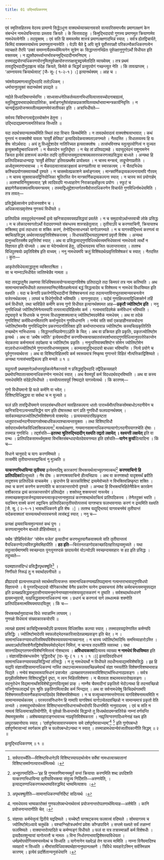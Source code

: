 ```yaml
---
title: 01 उद्भिदधिकरणम्

---
```

एवं स्मृतिसहितस्य वेदस्य प्रामाण्ये सिद्धेऽधुना वाक्यार्थव्याख्यानावसरे सत्यपरिसमाप्त्यैव प्रमाणलक्षणं केन संबन्धेन नामधेयचिन्तायाः प्रस्तावः क्रियते । के चित्तावदाहुः । किमुद्भिदादयो गुणस्य प्रमाणमुत क्रियाणामेव नामधेयत्वेनेति । तदयुक्तम् । एवं सति हि समस्तमेव शास्त्रं प्रमाणलक्षणादभिन्नं स्यात् । सर्वत्र ह्येतद्विचार्यते, किमिदं वाक्यमस्यार्थस्य प्रमाणमुतान्यस्येति । येऽपि चैते द्वे अपि सूत्रे पूर्वोत्तरपक्षौ परिकल्प्यैकाधिकरणत्वेन व्याचक्षते तैरपि ‘उक्तं समाम्नायैदमर्थ्यमित्यनेन सूत्रेण कः सिद्धान्तानभिप्रेतः पूर्वपक्षानुगुणोऽर्थो विधीयत इति वक्तव्यम् । न ह्युक्तैदमर्थ्यान्तर्भावचनमुद्भिदादीनामनिष्टम् । तस्माद्द्वयोरप्यधिकरणयोरनुमितपूर्वपक्षयोरुत्तरपक्षसूत्रद्वयमेतदिति व्याख्येयम् । तत्र प्रथमं तावदुद्भिदादीनुदाहृत्य संदेहः क्रियते, किमेते कं चिद्धर्मं प्रत्युपयोगं गच्छन्त्युत नेति । किं तावत्प्राप्तम् । ‘आम्नायस्य क्रियार्थत्वात्’ \[जै॰ सू॰ ( १-२-१ ) ।\]  इत्यानर्थक्यम् । आह च ।

त्र्यंशवेदप्रमाणत्वादुद्भिदादि ततोऽधिकम् ।  
धर्मायानुपयुक्तं सदानर्थक्यं प्रपद्यते ॥  


नह्येते विध्यादिष्वन्तर्भवन्ति । साध्यसाधनेतिकर्तव्यतानभिधायित्वात्तावच्चोदनाबाह्यत्वं, स्तुतिबुद्धयभावादर्थवादातिरेकः, कर्माङ्गभूतैवंसंज्ञकप्रकाशयितव्यार्थाभावान्मन्त्रकार्यनिवृत्तिः । न चान्यद्वेदप्रयोजनमस्तीत्यप्रमाणमेवंजातीयका इति । अत्राभिधीयते—

सर्वस्य त्रिविभागत्वाद्वेदस्योक्तेन हेतुना ।  
उद्भिदाद्यप्रमाणत्वमतिरेकान्न सिध्यति ॥  


यदा तदर्थत्रयान्यतमार्थमिति स्थितं तदा विचारः किमर्थमिति । न तावदर्थवादत्वं वाक्यशेषत्वाभावात् । कथं पुनरयं न वाक्यशेषो यावता ‘वायुर्वै क्षेपिष्ठा’ इत्यादिवदेकवाक्यताऽवगम्यते । नैतदस्ति । विधातव्यस्य हि यः शेषः सोऽर्थवादः । अयं तु विध्युद्देशादेव नातिरिच्यत इत्यवाक्यशेषः । तत्संभविनश्च स्तुत्युपयोगित्वं न युज्यत इत्युक्तमौदुम्बराधिकरणे । न चैकपदेन स्तुतिर्दृष्टा । न चेह तां प्रतिपद्यामहे । यदप्युद्भेदनं पशूनामनेन क्रियत इत्येवं प्राशस्त्यं कल्प्येत तदपि तृतीयान्तसमुदायाश्रयबलवत्तरकरणत्वप्रसिद्धया बाध्यते । अन्यथा हि प्रातिपदिकप्राधान्याद्वा ‘वायुर्वै क्षेपिष्ठा’ इतिवत्प्रथमैव प्रायोक्ष्यत । न चास्य मन्त्रत्वं, ताद्रूप्येणाप्रतीतेः । अध्येतृस्मरणाभावाच्च । न चैकपदत्वात्साकाङ्क्षत्वं करणप्रतीत्या वा स्मारकत्वम् । न चैतदभिधेयः कश्चित्प्रयोगसमवाय्यर्थो दृश्यते । न चासमवेतप्रकाशने कर्माङ्गत्वम् । मान्त्रवर्णिकद्रव्यकल्पनायामपि गौरवम् । न चास्य सूक्तवाकवद्विनियोजिका श्रुतिरस्ति येन मान्त्रवर्णिकद्रव्यकल्पना स्यात् । न चास्य रूपं प्रयोगार्हम् । अतश्चाविनियुक्तत्वात् ‘इषे त्वादिवदपि नाध्याहारेण निराकाङ्क्षीकृत्य प्रयोगः । स्फुटं च ब्राह्यणेनैकवाक्यत्वमित्यमन्त्रत्वम् । तस्माद्विध्युद्देशान्तर्गतस्यैवोत्तराधिकरणेन विचार्यते गुणविधिर्नामधेयमिति । तत्र तावत्—

प्रसिद्धेर्बलवत्त्वेन प्रयोजनवशेन च ।  
अधिकत्वात्प्रवृत्तेश्च गुणरूपं विधीयते ॥  


प्रातिपदिकं तावदुद्भेदनसमर्थे द्रव्ये खनित्रादाववयवप्रसिद्धयां प्रवर्तते । न च समुदायोऽर्थान्तरवाची लोके प्रसिद्धः । न च लोकादनवगतोऽर्थो वेदादवगम्यते संबन्धस्य शास्त्राहेतुत्वात् । तृतीयाऽपि च करणवाचिनी, क्रियायाश्च शक्तिमद् द्रव्यं तदाधारा वा शक्तिः करणं, तेनोद्भित्साधनको यागोऽवगम्यते । न च यागस्योद्भित्त्वं करणत्वं वा क्वचित्प्रसिद्धम् अर्थवत्त्वात्प्रवृत्तिविशेषकरत्वम् । विधायकोद्भित्पदपुरुषाणां प्रवृत्तौ विशेषः । अन्यथा ह्यनुच्चरितसमैव प्रवृत्तिरेषां स्यात् । अथ वा प्रसिद्धत्वाद्गुणविधिरर्थवत्त्वमभिधेयवत्त्वं नामधेयत्वे त्वर्थो न विज्ञायत इति योज्यते । अथ वा भेदेनार्थवत्त्वं हेतुः, उद्भित्पदस्य यजितः फलान्तरत्वात् । ततश्च विधिपुरुषयोः प्रवृतिविशेष इति वाच्यम् । ननु नामधेयमपि क्रतुं विशिंषदर्थत्प्रवृत्तिविशेषकरं च स्यात् । नैतदस्ति । कुतः—

आकृतेरविधेयत्वाद्धातुना व्यक्तिराश्रिता ।  
सा च नाम्नाऽभिधीयेत जातिश्चेन्नैव नामता ॥  


यदा तावद्धातुनैव लक्षणया विधिविषयत्वयोग्यत्वाद्यागविशेषः प्रतिपाद्यते तदा किमपरं तत्र नाम करिष्यति । अथ सामान्यमात्रमभिधीयते ततस्तस्यानिष्टमेवैतन्नामेत्यसं बद्धं सिद्धत्वादेव च विशेषस्य न नामधेयं विधायिष्यत इति वक्ष्यति । यदा च केनापि प्रकारेणोद्भिदादीनां विशेषवचनत्वं तदा तदत्यन्ताविनाभूतसामान्यवचनत्वेन यजेरनर्थकत्वम् । लाघवं च विधेर्गुणविधौ भविष्यति । यागानुवादात् । यद्येवं गुणाक्षिप्तत्वाद्विधिशक्तेर्न तर्हि कर्म विधीयते, तथा चाविहिते कर्मणि कस्य गुणो विधीयत इत्यानर्थक्यमत आह—**प्रकृतौ ज्योतिष्टोम इति** । ननु गुणविधिपक्षे ज्योतिष्टोमेनेत्यस्यापि तत्परत्वादविहितमेव कर्म । गत्यभावादिदमेकं कर्मविधानं भविष्यति । तद्व्यावृत्ते च विधायके च गुणस्य विधातुमशक्यत्वाज् ज्योतिष्टोमपदमेवैकं नामधेयम् । अथ वा तदेकं गुणविशिष्टं कर्मविधानमितराणि कर्मानुवादेन गुणविधानानि । नन्वेवं सति सर्वा एकाहाहीनसत्रचोदना ज्योतिष्टोमस्यैव गुणविधिद्वारेण प्रकरणादनतिरिक्ता इति कर्मान्तराभावान्न ज्योतिष्टोमः कस्यचित्प्रकृतिरिति तच्छब्देन नाभिधातव्यः । सिद्धान्ताभिप्रायेणाऽऽहेति के चित् । अथ वा प्रक्रियत इति प्रकृतिः, प्रकृतज्योतिष्टोम इत्यर्थः । अथ वा ‘अथैष ज्योतिः’ इत्येवमादीनां करणविभक्त्याख्यातसंस्पर्शाभावाद्गुणविधित्वानुपपत्तेरेकान्तेन भेदकतया कर्मनामत्वं तदपेक्षया च ज्योतिष्टोमः प्रकृतिः । ननूत्पत्तिवाक्यशिष्टेन सोमेन ज्योतिष्टोमेन वाऽवरोधाज्ज्योतिष्टोमे गुणान्तरविधानमयुक्तम् । काम्यत्वादुद्भिदादयो बाधका भविष्यन्ति । नित्ये प्रयोगे च पूर्वगुणस्यार्थवत्ता । अथ वा विशिष्टविहितमपि कर्म स्वरूपमात्रं निष्कृष्य गुणान्तरे विहितं नौत्पत्तिकाद्विशिष्यते । अन्यथा गत्यसंभवाद्विकल्प इति मन्यते ॥ १ ॥

यदुत्पत्तौ प्रथमज्ञानेऽर्थान्तरपूर्वकत्वेनैकान्ततो न प्रसिद्धमुद्भिदादि तद्वैदिकव्यवहारे प्रथमोपनिपातात्सामानाधिकरण्येन नामधेयं स्यात् । अथ वैवमपूर्वं कर्म विदधदर्थवद्भविष्यति । अथ वा कस्य नामधेयमिति संदेहेऽभिधीयते । यस्योत्पत्तावपूर्वं निष्पद्यते यागस्येत्यर्थः । किं कारणम्—

गुणो विधीयमानो हि फले कर्मणि वा भवेत् ।  
विशिष्टविधिबुद्धया वा सर्वथा च न युज्यते ॥  


फलं प्रति तावद्विधीयमाने परपदसंबन्धविधानं व्यवहितकल्पना धातोः पारार्थ्यमौत्पत्तिकसोमबाधोऽनदनीयेन च खनित्रादिनाऽत्यन्ताप्रसिद्धेन याग इति दोषास्तथा यागं प्रति गुणविधौ फलपदानर्थक्यम् । सार्वकाम्यप्राप्तज्योतिष्टोमविशेषणत्वे वाक्यभेदः । प्रत्ययव्यापारविप्रकृष्टता धातुपारार्थ्यानदनीययागसोमबाधविकल्पाश्चात्यन्तायुक्ताः । तथा विशिष्टविधौ सर्वपारार्थ्यमनेकविधिशक्तिकल्पना[^1] मत्वर्थलक्षणा, गम्यमानसामानाधिकरण्यत्यागोऽनदनीययागश्चेति दोषाः । तस्मान्न गुणविधिः । तद्दर्शयति—**इतरथा श्रुतिरुद्भिदादीन् वक्ष्यति तद्वतो लक्षयेत् । वक्ष्यन्ती लक्षयेत्** इति वा ग्रन्थः । प्रातिपदिकसामर्थ्यमुक्त्वा विभक्तिसंबन्धादप्येतदेवावगम्यत इति दर्शयति—**यागेन कुर्या**दित्यादिना । किं च—

[^1]: सर्वपारार्थ्येति—विशिष्टविधानेऽपि विशिष्टस्यापदार्थत्त्वेन सर्वेषां नामधात्वाख्यातानां विशिष्टसमर्पणात्पारार्थ्यमित्यर्थः ।


विधाने चानुवादे च यागः करणमिष्यते ।  
तत्समीपे तृतीयान्तस्तद्वाचित्वं नु मुञ्चति ॥  


**यत्करणाभिधायिन्या तृतीयया** इत्येवमादिषु कारकाणां विभक्त्यर्थत्वाभ्युपगमात्कथं[^2] **करणवाचिनो हि प्रातिपदिका**दित्युच्यते । नैष दोषः । करणाश्रयवाचिनो हीत्यभिप्रायः । अथ वा करणशब्दो यादृशमर्थं ब्रवीति तादृशस्य प्रातिपदिकं वाचकमेव । कृदन्तेन हि कारकविशिष्टं द्रव्यमेवोच्यते न विभक्तिवन्निष्कृष्टा शक्तिः । तथा च करणं करणेन करणायेति च कारकान्तरयोगो दृश्यते । अन्यथा हि विभक्त्यभिहितेनैवैकेन कारकेण वशीकारान्न द्रव्यं कारकान्तरयोगं प्रतिपद्येत । शक्तेस्तु शक्त्यन्तरं नास्त्येव । तस्माच्छक्त्युपसर्जनद्रव्यवचनत्वात्कृदन्तानामुपपन्नं करणशब्दार्थवाचित्वं प्रातिपदिकस्य । तेनैतदुक्तं भवति । यदस्मिन् वाक्ये करणं तद्वाचिनः प्रातिपदिकात्तृतीययोत्पत्तव्यं यागश्चात्र फलभावनायाः करणं न द्रव्यमिति वक्ष्यति \[जै. सू. ( २-१-१ ) भावार्थाधिकरणे इति शेषः ।\]  । ततश्च यद्युद्भित्पदं यागवचनमेवं तृतीयान्तं सदेकवाक्यतां यास्यत्यर्थान्तरवचनत्वे त्वसंबद्धं स्यात् । ननु च—

[^2]: अभ्युपगमादिति—‘इह हि गुणमरुणिमानममूर्तं सन्तं क्रियायाः करणमिति शब्द उपदिशति यत्करणाभिधायिन्या तृतीयाविभक्त्या संयुज्य निर्दिशति—अरुणयेति, । इत्याद्यरुणाधिकरणस्थभाष्यविरुद्धमिदं भाष्यमित्याशयः ।


प्रत्यक्षं द्रव्यवाचित्वमुपन्यस्तं कथं पुनः ।  
करणत्वानुमानेन बाध्यते व्रीहिसोमवत् ॥  


यथैव ‘व्रीहिभिर्यजेत’ ‘सोमेन यजेत’ इत्यादीनां करणभूतयागैकवाक्यत्वे सति तृतीयान्तत्वं वैयधिकरण्येऽप्यविरुद्धमेवमिहापीति । **हठ इति**—चिरंतनतडागोदकाच्छादितहरितद्रव्यमुच्यते । यथा तदुत्सार्यमाणमपि स्वच्छन्दतः पुनःपुनरुदकं छादयत्येवं योऽन्योऽपि स्वच्छन्दव्यवहारः स हठ इति प्रसिद्धः । तदुच्यते—

पदमज्ञातसंदिग्धं प्रसिद्धैरपृथक्श्रुति[^3] ।  
निर्णीयते निरूढं तु न स्वार्थादपनीयते ॥  

[^3]: अपृथक्श्रुतीति—सामानाधिकरण्यनिर्दिष्टं सदित्यर्थः ।



व्रीह्यादयो ह्यत्यन्तरूढास्ते स्वार्थमपरित्यजन्तः सामानाधिकरण्यमप्रतिपद्यमाना गत्यन्तराभावाद्गुणविधयो विज्ञायन्ते । ये पुनरुद्भिदादयो यौगिकास्तेषां येनैव प्रकारेण यत्नेन द्रव्यवचनत्वं तेनैव कर्मवचनत्वमप्युपपद्यत इति प्रत्यक्षप्रसिद्धावनुदासीनायामनुमानेनाप्यज्ञानसंशयव्युदासकरणं न दुष्यति । सर्वशब्दार्थावधारणे ह्ययमभ्युपायो, यत्प्रसिद्धसामानाधिकरण्यं नाम । प्रधानं च करणत्वं यागे लब्धात्मकं शक्नोति प्रातिपदिकमात्मविषयमापादयितुम् । किं च—

विभक्त्यर्थानुवादाच्च विधेः स्यान्नाम्नि लाघवम् ।  
गुणपक्षे विधेयत्वं संख्याकारकयोरपि ॥  


त्वत्पक्षे ह्यवश्यं काचिद्विभक्त्यर्थेऽपि प्रत्ययस्य विधिशक्तिः कल्प्या स्यात् । तस्मादवयद्वारेणास्ति कर्मण्यपि प्रसिद्धिः । ज्योतिष्टोमादेरपि स्वफलोद्भेदनकारित्वादेतन्नामप्रसङ्ग इति चेत् । न । सामानाधिकरण्यावधारितविषयविशेषस्यावयवान्वाख्यानात् । न चास्य ज्योतिष्टोमादिभिः समभिव्याहारोऽस्ति । अथवाऽर्थापत्तिवशेनैतद्विशेषविषयमेवोद्भेदनं निमित्तं, न चान्यत्र तदस्तीति व्यवस्था । यथा सास्नादिमद्गतगमनविशेषनिमित्तत्वं गोशब्दस्य । **अविधायकत्वा**दित्यस्य व्याख्या **न नामधेयं विधायिष्यत** इति । संज्ञासंज्ञिसंबन्धरूपेण ‘वृद्धिरादैच्’ \[पा॰ सू॰ ( १ । १ । १ ।)\]  इत्यादिवदविधानं सामानाधिकरण्यावयवप्रसिद्धिभ्यां तत्सिद्धेः । न तु नामधेयार्थो न विधीयते तदधीनत्वाद्यामविशेषसिद्धेः । इह हि यद्यपि संज्ञासंज्ञिसामानाधिकरण्यं नास्ति तथाऽप्यात्मरूपव्यवच्छिन्नमेवार्थं संज्ञा गमयतीति  विशेषणविशष्यभावान्न भिद्यते । नन्वेवं शब्दस्वरूपाभिधानं प्रसज्येत ।प्रत्यक्षावगतस्वरूपविशिष्टार्थाभिधानादप्रसङ्गः । सर्वत्र ह्यगृहीतविशेषणा विशिष्टबुद्धिर्न दृष्टा, न त्वन भिहितविशेषणा । न चैतावता शब्दस्वरूपारोपप्रसङ्गः । तदनुरोधेन विद्यमानार्थांशविशेषोद्धरणादित्युक्तं प्राक् । नाम्नैव चैवमादीनां प्रकृतितो भेदोऽन्यथा हि तदनवच्छिन्नो यजिर्गुणफलाद्यर्थं पुनः श्रुतिः प्रकृतिगामित्वान्नैव कर्म भिन्द्यात् । अथ वा सर्वनामधेयेषु किंचिदर्थगतमपि विशेषणमस्तीत्यरुणैकहायन्यादिवदेव विशेषणविशेष्यता । न च यज्युच्चारणमन्तरेणास्य यागविशेषनामत्वमिति न सामान्यस्यार्थकत्वम् । परस्परसंनिधानेन हि नामापि यागविषयं यागोऽप्येतदवच्छिन्नो न सामान्यमात्रं प्रकृतो वेति लभ्यते । तस्मादुभयोरर्थवत्ता विशिष्टभावनाविधानाच्चोभयोरपि विधानमिति नानुवादत्वम् । एवं च सति न नामत्वं विधित्वमात्रप्रतियोगीति, ये पूर्वपक्षे विध्यन्तर्भावं सिद्धान्ते तु विध्यर्थवादमन्त्रातिरेकं नाम्नां वर्णयन्ति तेषामयुक्तमेव । अशेषव्यवहाराङ्गभावाच्च नाप्रवृत्तिविशेषकरता । नह्यृत्विग्वरणादिध्वनेनाहं यक्ष्य इति लघुराख्यानोपायः स्यात् । ‘दर्शपूर्णमासावारप्स्यमानः समे दर्शपूर्णमासाभ्याम्’[^4] [^5] इति गुणोपबन्धो दर्शपूर्णमासाभ्यां स्वर्गकाम इति च फलोपबन्धोऽन्यथा न स्यात् । तस्मान्नामधेयान्येवंजातीयकानीति सिद्धम् ॥ २ ॥

[^4]: नामधेयस्य भाष्यकारोक्तं गुणफलोपबन्धेनार्थवत्त्वं प्रयोजनान्तरोपलणार्थमित्याह—अशेषेति । कानि प्रयोजनान्तराणीति चेत् ।


[^5]: संज्ञायाः कर्मभेत्तृत्वं द्वितीये यद्वदिष्यते । यच्चेष्टौ यागषट्कस्य फलवत्त्वं वदिष्यते । सोमयागस्य च ज्योतिष्टोमेऽध्याये चतुर्थके । यश्चाग्निहोत्रधर्माणां प्रवेशः कौण्डपायिने ॥ सप्तमे वक्ष्यते सर्वं तन्नाम्नां फलमिष्यते । वाक्यान्तरोत्पादिते च कर्मण्यङ्गं विधीयते ॥ फलं वा यत्र तत्रास्मान्नर्ते कर्म विशेषधीः । द्रव्यदैवतशून्यायां यागोत्पत्तौ च नामतः ॥ विना निर्धारणाभावाद्विशेषस्याविधेयता । धर्मप्रमोपयोगित्त्वमप्यस्येत्थं च सिध्यति ॥ यागेनानेन यक्ष्येऽहं तेन याजय मामिति । नाम्ना विनैवमादिश्च व्यवहारो न सिध्यति ॥ मीमांसाविधिवाक्यार्थज्ञानानुष्ठानलक्षणे । त्रिविधे व्यवहारेऽस्मिन् सर्वस्मिन्नाम कारणम् । इत्येवं प्रदर्शितान्यनुसंधेयानि ।


इत्युद्भिदधिकरणम् ॥ १ ॥